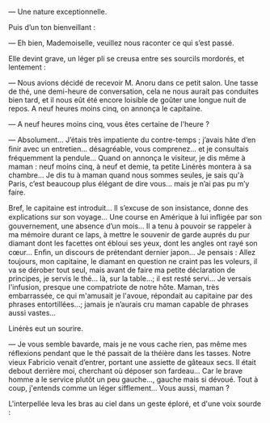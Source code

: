— Une nature exceptionnelle.

Puis d’un ton bienveillant :

— Eh bien, Mademoiselle, veuillez nous raconter ce qui s’est passé.

Elle devint grave, un léger pli se creusa entre ses sourcils mordorés, et
lentement :

— Nous avions décidé de recevoir M. Anoru dans ce petit salon. Une tasse de thé, une demi-heure de conversation, cela ne nous aurait pas conduites bien tard, et il nous eût été encore loisible de goûter une longue nuit de repos. A
neuf heures moins cinq, on annonça le capitaine.

— A neuf heures moins cinq, vous êtes certaine de l'heure ?

— Absolument... J’étais très impatiente du contre-temps ; j’avais hâte d‘en
ﬁnir avec un entretien... désagréable, vous comprenez... et je consultais
fréquemment la pendule... Quand on annonça le visiteur, je dis même à maman :
neuf moins cinq, à neuf et demie, ta petite Linérès montera à sa chambre...
Je dis tu à maman quand nous sommes seules, je sais qu'à Paris, c’est beaucoup
plus élégant de dire vous... mais je n’ai pas pu m’y faire.

Bref, le capitaine est introduit... Il s’excuse de son insistance, donne
des explications sur son voyage... Une course en Amérique à lui inﬂigée par
son gouvernement, une absence d’un mois... Il a tenu à pouvoir se rappeler
à ma mémoire durant ce laps, à mettre le souvenir de garde auprés du pur
diamant dont les facettes ont ébloui ses yeux, dont les angles ont rayé son
cœur... Enﬁn, un discours de prétendant dernier japon... Je pensais : Allez
toujours, mon capitaine, le diamant en question ne craint pas les voleurs, il
va se dérober tout seul, mais avant de faire ma petite déclaration de
principes, je servis le thé... là, sur la table...; il est resté servi... Je
versais l'infusion, presque une compatriote de notre hôte. Maman, très
embarrassée, ce qui m'amusait je l'avoue, répondait au capitaine par des
phrases entortillées...; jamais je n’aurais cru maman capable de phrases aussi
vastes...

Linérès eut un sourire.

— Je vous semble bavarde, mais je ne vous cache rien, pas même mes
réﬂexions pendant que le thé passait de la théière dans les tasses. Notre
vieux Fabricio venait d’entrer, portant une assiette de gâteaux secs. Il
était debout derrière moi, cherchant où déposer son fardeau... Car le brave
homme a le service plutôt un peu gauche..., gauche mais si dévoué. Tout à
coup, j'entends comme un léger sifflement... Vous aussi, maman ?

L'interpellée leva les bras au ciel dans un geste éploré, et d'une voix sourde :

